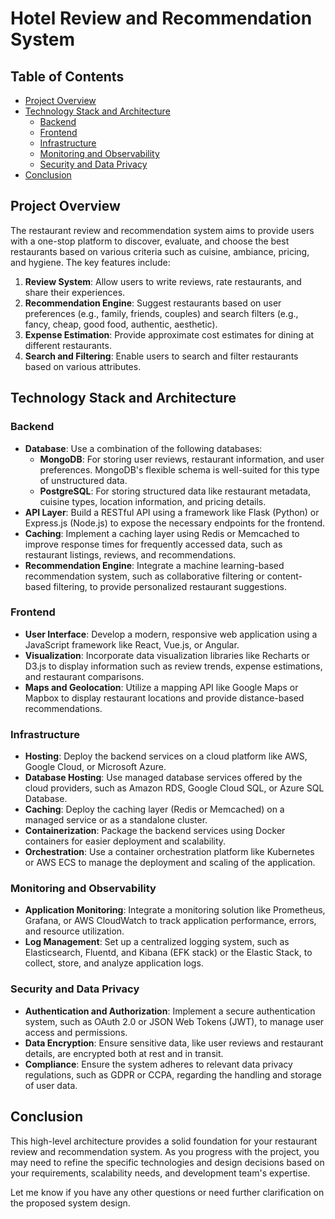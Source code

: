# Hotel Review and Recommendation System

## Table of Contents
- [Project Overview](#project-overview)
- [Technology Stack and Architecture](#technology-stack-and-architecture)
  - [Backend](#backend)
  - [Frontend](#frontend)
  - [Infrastructure](#infrastructure)
  - [Monitoring and Observability](#monitoring-and-observability)
  - [Security and Data Privacy](#security-and-data-privacy)
- [Conclusion](#conclusion)

## Project Overview
The restaurant review and recommendation system aims to provide users with a one-stop platform to discover, evaluate, and choose the best restaurants based on various criteria such as cuisine, ambiance, pricing, and hygiene. The key features include:

1. **Review System**: Allow users to write reviews, rate restaurants, and share their experiences.
2. **Recommendation Engine**: Suggest restaurants based on user preferences (e.g., family, friends, couples) and search filters (e.g., fancy, cheap, good food, authentic, aesthetic).
3. **Expense Estimation**: Provide approximate cost estimates for dining at different restaurants.
4. **Search and Filtering**: Enable users to search and filter restaurants based on various attributes.

## Technology Stack and Architecture

### Backend
- **Database**: Use a combination of the following databases:
  - **MongoDB**: For storing user reviews, restaurant information, and user preferences. MongoDB's flexible schema is well-suited for this type of unstructured data.
  - **PostgreSQL**: For storing structured data like restaurant metadata, cuisine types, location information, and pricing details.
- **API Layer**: Build a RESTful API using a framework like Flask (Python) or Express.js (Node.js) to expose the necessary endpoints for the frontend.
- **Caching**: Implement a caching layer using Redis or Memcached to improve response times for frequently accessed data, such as restaurant listings, reviews, and recommendations.
- **Recommendation Engine**: Integrate a machine learning-based recommendation system, such as collaborative filtering or content-based filtering, to provide personalized restaurant suggestions.

### Frontend
- **User Interface**: Develop a modern, responsive web application using a JavaScript framework like React, Vue.js, or Angular.
- **Visualization**: Incorporate data visualization libraries like Recharts or D3.js to display information such as review trends, expense estimations, and restaurant comparisons.
- **Maps and Geolocation**: Utilize a mapping API like Google Maps or Mapbox to display restaurant locations and provide distance-based recommendations.

### Infrastructure
- **Hosting**: Deploy the backend services on a cloud platform like AWS, Google Cloud, or Microsoft Azure.
- **Database Hosting**: Use managed database services offered by the cloud providers, such as Amazon RDS, Google Cloud SQL, or Azure SQL Database.
- **Caching**: Deploy the caching layer (Redis or Memcached) on a managed service or as a standalone cluster.
- **Containerization**: Package the backend services using Docker containers for easier deployment and scalability.
- **Orchestration**: Use a container orchestration platform like Kubernetes or AWS ECS to manage the deployment and scaling of the application.

### Monitoring and Observability
- **Application Monitoring**: Integrate a monitoring solution like Prometheus, Grafana, or AWS CloudWatch to track application performance, errors, and resource utilization.
- **Log Management**: Set up a centralized logging system, such as Elasticsearch, Fluentd, and Kibana (EFK stack) or the Elastic Stack, to collect, store, and analyze application logs.

### Security and Data Privacy
- **Authentication and Authorization**: Implement a secure authentication system, such as OAuth 2.0 or JSON Web Tokens (JWT), to manage user access and permissions.
- **Data Encryption**: Ensure sensitive data, like user reviews and restaurant details, are encrypted both at rest and in transit.
- **Compliance**: Ensure the system adheres to relevant data privacy regulations, such as GDPR or CCPA, regarding the handling and storage of user data.

## Conclusion
This high-level architecture provides a solid foundation for your restaurant review and recommendation system. As you progress with the project, you may need to refine the specific technologies and design decisions based on your requirements, scalability needs, and development team's expertise.

Let me know if you have any other questions or need further clarification on the proposed system design.
